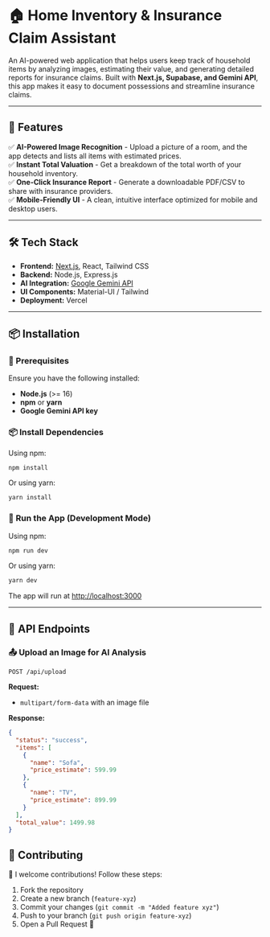 
# 🏠 Home Inventory & Insurance Claim Assistant

An AI-powered web application that helps users keep track of household items by analyzing images, estimating their value, and generating detailed reports for insurance claims. Built with **Next.js, Supabase, and Gemini API**, this app makes it easy to document possessions and streamline insurance claims.

---

## 🚀 Features

✅ **AI-Powered Image Recognition** - Upload a picture of a room, and the app detects and lists all items with estimated prices.  
✅ **Instant Total Valuation** - Get a breakdown of the total worth of your household inventory.   
✅ **One-Click Insurance Report** - Generate a downloadable PDF/CSV to share with insurance providers.  
✅ **Mobile-Friendly UI** - A clean, intuitive interface optimized for mobile and desktop users.  

---

## 🛠️ Tech Stack

- **Frontend:** [Next.js](https://nextjs.org/), React, Tailwind CSS  
- **Backend:** Node.js, Express.js  
- **AI Integration:** [Google Gemini API](https://ai.google.dev/)  
- **UI Components:** Material-UI / Tailwind  
- **Deployment:** Vercel  

---

## 📦 Installation

### 🔧 Prerequisites
Ensure you have the following installed:
- **Node.js** (>= 16)
- **npm** or **yarn**
- **Google Gemini API key**


### 📦 Install Dependencies
Using npm:
```sh
npm install
```
Or using yarn:
```sh
yarn install
```


### 🚀 Run the App (Development Mode)
Using npm:
```sh
npm run dev
```
Or using yarn:
```sh
yarn dev
```
The app will run at [http://localhost:3000](http://localhost:3000)

---

## 📡 API Endpoints

### 📤 Upload an Image for AI Analysis
```http
POST /api/upload
```
**Request:**
- `multipart/form-data` with an image file

**Response:**
```json
{
  "status": "success",
  "items": [
    {
      "name": "Sofa",
      "price_estimate": 599.99
    },
    {
      "name": "TV",
      "price_estimate": 899.99
    }
  ],
  "total_value": 1499.98
}
```

## 🤝 Contributing
🚀 I welcome contributions! Follow these steps:
1. Fork the repository  
2. Create a new branch (`feature-xyz`)  
3. Commit your changes (`git commit -m "Added feature xyz"`)  
4. Push to your branch (`git push origin feature-xyz`)  
5. Open a Pull Request 🎉  


